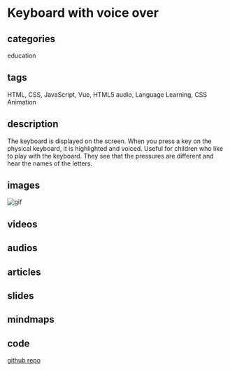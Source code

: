# Keyboard with voice over

## categories

education

## tags

HTML, CSS, JavaScript, Vue, HTML5 audio, Language Learning, CSS Animation

## description

The keyboard is displayed on the screen. When you press a key on the physical keyboard, it is highlighted and voiced. Useful for children who like to play with the keyboard. They see that the pressures are different and hear the names of the letters.

## images

![gif](https://user-images.githubusercontent.com/1222611/146466528-d1f44a88-5b78-413f-9726-dbc29804c932.gif)

## videos

## audios

## articles

## slides

## mindmaps

## code

[github repo](https://github.com/ApayRus/keyboard-for-babies)
